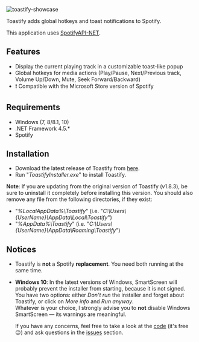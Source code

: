 ![toastify-showcase][toastify-showcase]

Toastify adds global hotkeys and toast notifications to Spotify.

This application uses [SpotifyAPI-NET][SpotifyAPI-NET].

## Features
* Display the current playing track in a customizable toast-like popup
* Global hotkeys for media actions (Play/Pause, Next/Previous track, Volume Up/Down, Mute, Seek Forward/Backward)
* :heavy_exclamation_mark: Compatible with the Microsoft Store version of Spotify

## Requirements
* Windows (7, 8/8.1, 10)
* .NET Framework 4.5.*
* Spotify

## Installation
* Download the latest release of Toastify from <a id="inst-latest" href="{{ site.github.repository_url }}/releases/latest">here</a>.
* Run "*ToastifyInstaller.exe*" to install Toastify.

**Note**: If you are updating from the original version of Toastify (v1.8.3), be sure to uninstall it completely before installing this version. You should also remove any file from the following directories, if they exist:
- "*%LocalAppData%\Toastify*" (i.e. "*C:\Users\\{UserName}\AppData\Local\Toastify*")
- "*%AppData%\Toastify*" (i.e. "*C:\Users\\{UserName}\AppData\Roaming\Toastify*")

## Notices
* Toastify is **not** a Spotify **replacement**. You need both running at the same time.
* **Windows 10**: In the latest versions of Windows, SmartScreen will probably prevent the installer from starting, because it is not signed.  
  You have two options: either *Don't run* the installer and forget about Toastify, or click on *More info* and *Run anyway*.  
  Whatever is your choice, I strongly advise you to **not** disable Windows SmartScreen — its warnings are meaningful.  

  If you have any concerns, feel free to take a look at the [code][toastify@github] (it's free :wink:) and ask questions in the [issues][issues] section.


[//]: # (Links)

[toastify@github]: <{{ site.github.repository_url }}>
[toastify-showcase]: <https://raw.githubusercontent.com/{{ site.repository }}/gh-pages/img/toastify-showcase.png>
[issues]: <{{ site.github.repository_url }}/issues>
[SpotifyAPI-NET]: <https://github.com/JohnnyCrazy/SpotifyAPI-NET>
